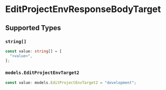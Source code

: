 # EditProjectEnvResponseBodyTarget


## Supported Types

### `string[]`

```typescript
const value: string[] = [
  "<value>",
];
```

### `models.EditProjectEnvTarget2`

```typescript
const value: models.EditProjectEnvTarget2 = "development";
```

